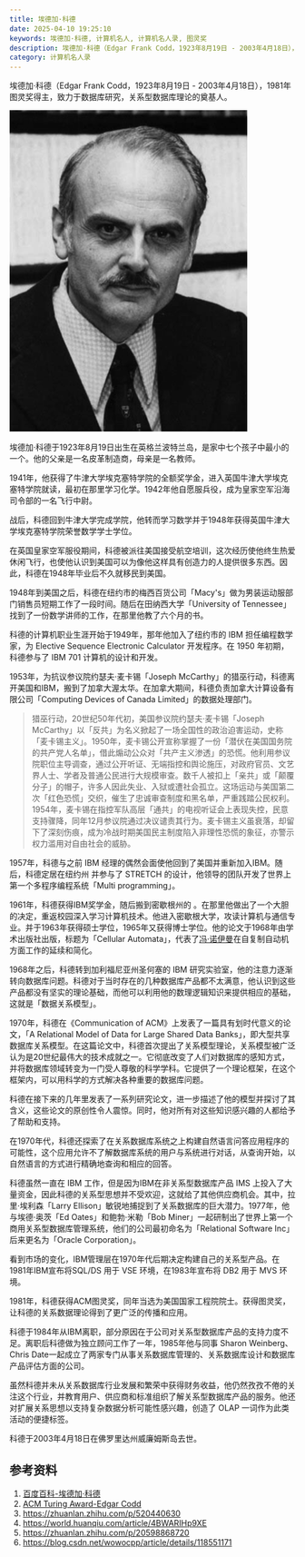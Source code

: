 ```yaml
---
title: 埃德加·科德
date: 2025-04-10 19:25:10
keywords: 埃德加·科德, 计算机名人, 计算机名人录, 图灵奖
description: 埃德加·科德（Edgar Frank Codd，1923年8月19日 - 2003年4月18日），1981年图灵奖得主，致力于数据库研究，关系型数据库理论的奠基人。
category: 计算机名人录
---
```


埃德加·科德（Edgar Frank Codd，1923年8月19日 - 2003年4月18日），1981年图灵奖得主，致力于数据库研究，关系型数据库理论的奠基人。

![Edgar Frank Codd](20250410-edgar-codd/image-20250506134736437.png)

埃德加·科德于1923年8月19日出生在英格兰波特兰岛，是家中七个孩子中最小的一个。他的父亲是一名皮革制造商，母亲是一名教师。

1941年，他获得了牛津大学埃克塞特学院的全额奖学金，进入英国牛津大学埃克塞特学院就读，最初在那里学习化学。1942年他自愿服兵役，成为皇家空军沿海司令部的一名飞行中尉。

战后，科德回到牛津大学完成学院，他转而学习数学并于1948年获得英国牛津大学埃克塞特学院荣誉数学学士学位。

在英国皇家空军服役期间，科德被派往美国接受航空培训，这次经历使他终生热爱休闲飞行，也使他认识到美国可以为像他这样具有创造力的人提供很多东西。因此，科德在1948年毕业后不久就移民到美国。

1948年到美国之后，科德在纽约市的梅西百货公司「Macy's」做为男装运动服部门销售员短期工作了一段时间。随后在田纳西大学「University of Tennessee」找到了一份数学讲师的工作，在那里他教了六个月的书。

科德的计算机职业生涯开始于1949年，那年他加入了纽约市的 IBM 担任编程数学家，为 Elective Sequence Electronic Calculator 开发程序。在 1950 年初期，科德参与了 IBM 701 计算机的设计和开发。

1953年，为抗议参议院约瑟夫·麦卡锡「Joseph McCarthy」的猎巫行动，科德离开美国和IBM，搬到了加拿大渥太华。在加拿大期间，科德负责加拿大计算设备有限公司「Computing Devices of Canada Limited」的数据处理部门。

> 猎巫行动，20世纪50年代初，美国参议院约瑟夫·麦卡锡「Joseph McCarthy」以「反共」为名义掀起了一场全国性的政治迫害运动，史称「麦卡锡主义」。1950年，麦卡锡公开宣称掌握了一份「潜伏在美国国务院的共产党人名单」，借此煽动公众对「共产主义渗透」的恐慌。他利用参议院职位主导调查，通过公开听证、无端指控和舆论施压，对政府官员、文艺界人士、学者及普通公民进行大规模审查。数千人被扣上「亲共」或「颠覆分子」的帽子，许多人因此失业、入狱或遭社会孤立。这场运动与美国第二次「红色恐慌」交织，催生了忠诚审查制度和黑名单，严重践踏公民权利。1954年，麦卡锡在指控军队高层「通共」的电视听证会上表现失控，民意支持骤降，同年12月参议院通过决议谴责其行为。麦卡锡主义虽衰落，却留下了深刻伤痕，成为冷战时期美国民主制度陷入非理性恐慌的象征，亦警示权力滥用对自由社会的威胁。

1957年，科德与之前 IBM 经理的偶然会面使他回到了美国并重新加入IBM。随后，科德定居在纽约州 并参与了 STRETCH 的设计，他领导的团队开发了世界上第一个多程序编程系统「Multi programming」。

1961年，科德获得IBM奖学金，随后搬到密歇根州的 。在那里他做出了一个大胆的决定，重返校园深入学习计算机技术。他进入密歇根大学，攻读计算机与通信专业。并于1963年获得硕士学位，1965年又获得博士学位。他的论文于1968年由学术出版社出版，标题为「Cellular Automata」，代表了[冯·诺伊曼](http://edulinks.cn/2021/01/17/20210117-john-von-neumann/)在自复制自动机方面工作的延续和简化。

1968年之后，科德转到加利福尼亚州圣何塞的 IBM 研究实验室，他的注意力逐渐转向数据库问题。科德对于当时存在的几种数据库产品都不太满意，他认识到这些产品都没有坚实的理论基础，而他可以利用他的数理逻辑知识来提供相应的基础，这就是「数据关系模型」。

1970年，科德在《Communication of ACM》上发表了一篇具有划时代意义的论文，「A Relational Model of Data for Large Shared Data Banks」，即大型共享数据库关系模型。在这篇论文中，科德首次提出了关系模型理论，关系模型被广泛认为是20世纪最伟大的技术成就之一。它彻底改变了人们对数据库的感知方式，并将数据库领域转变为一门受人尊敬的科学学科。它提供了一个理论框架，在这个框架内，可以用科学的方式解决各种重要的数据库问题。

科德在接下来的几年里发表了一系列研究论文，进一步描述了他的模型并探讨了其含义，这些论文的原创性令人震惊。同时，他对所有对这些知识感兴趣的人都给予了帮助和支持。

在1970年代，科德还探索了在关系数据库系统之上构建自然语言问答应用程序的可能性，这个应用允许不了解数据库系统的用户与系统进行对话，从查询开始，以自然语言的方式进行精确地查询和相应的回答。

科德虽然一直在 IBM 工作，但是因为IBM在非关系型数据库产品 IMS 上投入了大量资金，因此科德的关系型思想并不受欢迎，这就给了其他供应商机会。其中，拉里·埃利森「Larry Ellison」敏锐地捕捉到了关系数据库的巨大潜力。1977年，他与埃德·奥茨「Ed Oates」和鲍勃·米勒「Bob Miner」一起研制出了世界上第一个商用关系型数据库管理系统，他们的公司最初命名为「Relational Software Inc」后来更名为「Oracle Corporation」。

看到市场的变化，IBM管理层在1970年代后期决定构建自己的关系型产品。在1981年IBM宣布将SQL/DS 用于 VSE 环境，在1983年宣布将 DB2 用于 MVS 环境。

1981年，科德获得ACM图灵奖，同年当选为美国国家工程院院士。获得图灵奖，让科德的关系数据理论得到了更广泛的传播和应用。

科德于1984年从IBM离职，部分原因在于公司对关系型数据库产品的支持力度不足。离职后科德做为独立顾问工作了一年，1985年他与同事 Sharon Weinberg、Chris Date一起成立了两家专门从事关系数据库管理的、关系数据库设计和数据库产品评估方面的公司。

虽然科德并未从关系数据库行业发展和繁荣中获得财务收益，他仍然孜孜不倦的关注这个行业，并教育用户、供应商和标准组织了解关系型数据库产品的服务。他还对扩展关系思想以支持复杂数据分析可能性感兴趣，创造了 OLAP 一词作为此类活动的便捷标签。

科德于2003年4月18日在佛罗里达州威廉姆斯岛去世。

## 参考资料
1. [百度百科-埃德加·科德](https://baike.baidu.com/item/%E5%9F%83%E5%BE%B7%E5%8A%A0%C2%B7%E5%BC%97%E5%85%B0%E5%85%8B%C2%B7%E7%A7%91%E5%BE%B7/9810967)
2. [ACM Turing Award-Edgar Codd](https://amturing.acm.org/award_winners/codd_1000892.cfm)
3. https://zhuanlan.zhihu.com/p/520440630
4. https://world.huanqiu.com/article/4BWARIHp9XE
5. https://zhuanlan.zhihu.com/p/20598868720
6. https://blog.csdn.net/wowocpp/article/details/118551171